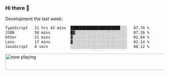 ### Hi there 👋

Development the last week:
<!--START_SECTION:waka-->

```txt
TypeScript   11 hrs 43 mins  ██████████████████████░░░   87.74 %
JSON         58 mins         █▓░░░░░░░░░░░░░░░░░░░░░░░   07.26 %
Other        21 mins         ▓░░░░░░░░░░░░░░░░░░░░░░░░   02.64 %
Less         17 mins         ▓░░░░░░░░░░░░░░░░░░░░░░░░   02.14 %
JavaScript   0 secs          ░░░░░░░░░░░░░░░░░░░░░░░░░   00.12 %
```

<!--END_SECTION:waka-->

<!--
**JASONPANGGO/jasonpanggo** is a ✨ _special_ ✨ repository because its `README.md` (this file) appears on your GitHub profile.

Here are some ideas to get you started:

- 🔭 I’m currently working on ...
- 🌱 I’m currently learning ...
- 👯 I’m looking to collaborate on ...
- 🤔 I’m looking for help with ...
- 💬 Ask me about ...
- 📫 How to reach me: ...
- 😄 Pronouns: ...
- ⚡ Fun fact: ...
-->

<a href="https://volt.fm/user/q8yd9e79csfr57rt" target="_blank"><img src="https://spotify-badge-egoist.vercel.app/api/now-playing" width="540" height="52" alt="now playing"></a>
